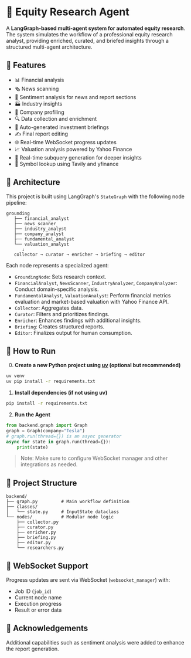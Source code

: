 # 🧠 Equity Research Agent

A **LangGraph-based multi-agent system for automated equity research**. The system simulates the workflow of a professional equity research analyst, providing enriched, curated, and briefed insights through a structured multi-agent architecture.

## 🚀 Features

- 📊 Financial analysis
- 🗞️ News scanning
- 🧠 Sentiment analysis for news and report sections
- 🏭 Industry insights
- 🏢 Company profiling
- 🔍 Data collection and enrichment
- 📝 Auto-generated investment briefings
- ✍️ Final report editing
- 🌐 Real-time WebSocket progress updates
- 📈 Valuation analysis powered by Yahoo Finance
- 💬 Real-time subquery generation for deeper insights
- 🔎 Symbol lookup using Tavily and yfinance

## 🧱 Architecture

This project is built using LangGraph's `StateGraph` with the following node pipeline:

```
grounding
   ├── financial_analyst
   ├── news_scanner
   ├── industry_analyst
   ├── company_analyst
   ├── fundamental_analyst
   └── valuation_analyst
      ↓
   collector → curator → enricher → briefing → editor
```

Each node represents a specialized agent:
- `GroundingNode`: Sets research context.
- `FinancialAnalyst`, `NewsScanner`, `IndustryAnalyzer`, `CompanyAnalyzer`: Conduct domain-specific analysis.
- `FundamentalAnalyst`, `ValuationAnalyst`: Perform financial metrics evaluation and market-based valuation with Yahoo Finance API.
- `Collector`: Aggregates data.
- `Curator`: Filters and prioritizes findings.
- `Enricher`: Enhances findings with additional insights.
- `Briefing`: Creates structured reports.
- `Editor`: Finalizes output for human consumption.

## 🧪 How to Run

0. **Create a new Python project using [uv](https://github.com/astral-sh/uv) (optional but recommended)**

```bash
uv venv
uv pip install -r requirements.txt
```

1. **Install dependencies (if not using uv)**

```bash
pip install -r requirements.txt
```

2. **Run the Agent**

```python
from backend.graph import Graph
graph = Graph(company="Tesla")
# graph.run(thread={}) is an async generator
async for state in graph.run(thread={}):
    print(state)
```

> Note: Make sure to configure WebSocket manager and other integrations as needed.

## 📂 Project Structure

```
backend/
├── graph.py         # Main workflow definition
├── classes/
│   └── state.py     # InputState dataclass
└── nodes/           # Modular node logic
    ├── collector.py
    ├── curator.py
    ├── enricher.py
    ├── briefing.py
    ├── editor.py
    └── researchers.py
```

## 📡 WebSocket Support

Progress updates are sent via WebSocket (`websocket_manager`) with:
- Job ID (`job_id`)
- Current node name
- Execution progress
- Result or error data

## 🙏 Acknowledgements

Additional capabilities such as sentiment analysis were added to enhance the report generation.
